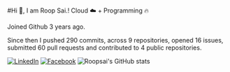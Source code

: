 #Hi 👋, I am Roop Sai.!
Cloud ☁️ + Programming 🔥 

Joined Github 3 years ago.

Since then I pushed 290 commits, across 9 repositories, opened 16 issues, submitted 60 pull requests and contributed to 4 public repositories.

[![LinkedIn](https://img.shields.io/badge/LinkedIn-blue.svg?style=for-the-badge&logo=linkedin)](https://www.linkedin.com/in/roopsai/)
[![Facebook](https://img.shields.io/badge/facebook-blue.svg?style=for-the-badge&logo=facebook&logoColor=white)](https://www.facebook.com/roopsai.surampudi.1)
![Roopsai's GitHub stats](https://github-readme-stats.vercel.app/api?username=sroopsai&show_icons=true&theme=tokyonight&count_private=true)

